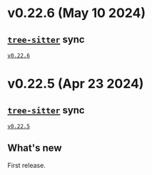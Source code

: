 # v0.22.6 (May 10 2024)

## [`tree-sitter`] sync

[`v0.22.6`](https://github.com/tree-sitter/tree-sitter/releases/tag/v0.22.6)

# v0.22.5 (Apr 23 2024)

## [`tree-sitter`] sync

[`v0.22.5`](https://github.com/tree-sitter/tree-sitter/releases/tag/v0.22.5)

## What's new

First release.

[`tree-sitter`]: https://github.com/tree-sitter/tree-sitter
